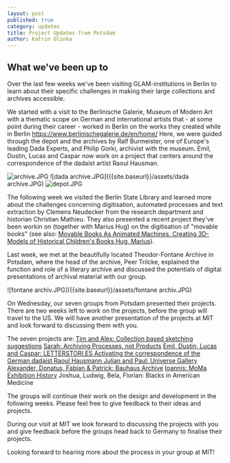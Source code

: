```yaml
---
layout: post
published: true
category: updates
title: Project Updates from Potsdam
author: Katrin Glinka
---
```

## What we've been up to 
Over the last few weeks we've been visiting GLAM-institutions in Berlin to learn about their specific challenges in making their large collections and archives accessible. 

We started with a visit to the Berlinische Galerie, Museum of Modern Art with a thematic scope on German and international artists that - at some point during their career - worked in Berlin on the works they created while in Berlin https://www.berlinischegalerie.de/en/home/
Here, we were guided through the depot and the archives by Ralf Burmeister, one of Europe's leading Dada Experts, and Philip Gorki, archivist with the museum. Emil, Dustin, Lucas and Caspar now work on a project that centers around the correspondence of the dadaist artist Raoul Hausman. 

![archive.JPG]({{site.baseurl}}/assets/archive.JPG)
![dada archive.JPG]({{site.baseurl}}/assets/dada archive.JPG)
![depot.JPG]({{site.baseurl}}/assets/depot.JPG)


The following week we visited the Berlin State Library and learned more about the challenges concerning  digitisation, automated processes and text extraction by Clemens Neudecker from the research department and historian Christian Mathieu. They also presented a recent project they've been workin on (together with Marius Hug) on the digitisation of "movable books" (see also: [Movable Books As Animated Machines. Creating 3D-Models of Historical Children's Books  Hug, Marius](https://zenodo.org/record/833431#.WtCfyaLCeFw)). 

Last week, we met at the beautifully located Theodor-Fontane Archive in Potsdam, where the head of the archive, Peer Trilcke, explained the function and role of a literary archive and discussed the potentials of digital presentations of archival material with our group. 

![fontane archiv.JPG]({{site.baseurl}}/assets/fontane archiv.JPG)

On Wednesday, our seven groups from Potsdam presented their projects. 
There are two weeks left to work on the projects, before the group will travel to the US. 
We will have another presentation of the projects at MIT and look forward to discussing them with you.

The seven projects are:
[Tim and Alex: Collection based sketching  suggestions](https://fhp.incom.org/action/open-file/285127)
[Sarah: Archiving Processes, not Products](https://fhp.incom.org/action/open-file/285165)
[Emil, Dustin, Lucas  and Caspar: LETTERSTORI.ES Activating the correspondence of the  German dadaist Raoul Hausmann ](https://fhp.incom.org/action/open-file/285125)
[Julian and Paul: Universe Gallery ](https://fhp.incom.org/action/open-file/285163)
[Alexander, Donatus, Fabian & Patrick: Bauhaus Archive](https://fhp.incom.org/action/open-file/285167)
[Ioannis: MoMa Exhibition History](https://www.dropbox.com/s/yadv6kr4cea8rje/ioannis_sarakasidis_moma_exhibiton_history.pdf?dl=0)
Joshua, Ludwig, Bela, Florian: Blacks in American Medicine

The groups will continue their work on the design and development in the following weeks. Please feel free to give feedback to their ideas and projects. 

During our visit at MIT we look forward to discussing the projects with you and give feedback before the groups head back to Germany to finalise their projects.

Looking forward to hearing more about the process in your group at MIT!





